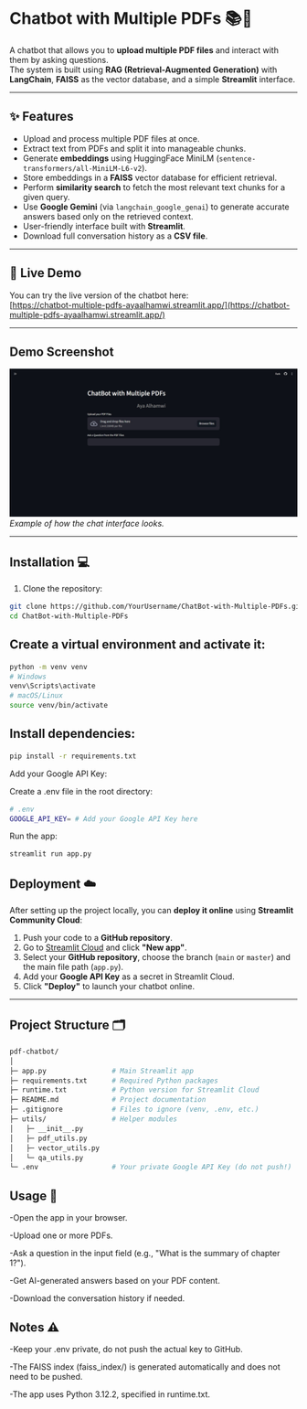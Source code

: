 # Chatbot with Multiple PDFs 📚🤖

A chatbot that allows you to **upload multiple PDF files** and interact with them by asking questions.  
The system is built using **RAG (Retrieval-Augmented Generation)** with **LangChain**, **FAISS** as the vector database, and a simple **Streamlit** interface.

---

## ✨ Features

- Upload and process multiple PDF files at once.
- Extract text from PDFs and split it into manageable chunks.
- Generate **embeddings** using HuggingFace MiniLM (`sentence-transformers/all-MiniLM-L6-v2`).
- Store embeddings in a **FAISS** vector database for efficient retrieval.
- Perform **similarity search** to fetch the most relevant text chunks for a given query.
- Use **Google Gemini** (via `langchain_google_genai`) to generate accurate answers based only on the retrieved context.
- User-friendly interface built with **Streamlit**.
- Download full conversation history as a **CSV file**.

---

## 🔗 Live Demo

You can try the live version of the chatbot here:  
[https://chatbot-multiple-pdfs-ayaalhamwi.streamlit.app/](https://chatbot-multiple-pdfs-ayaalhamwi.streamlit.app/)

---

## Demo Screenshot

![Chatbot Screenshot](UI.jpg)  
*Example of how the chat interface looks.*

---

## Installation 💻

1. Clone the repository:

```bash
git clone https://github.com/YourUsername/ChatBot-with-Multiple-PDFs.git
cd ChatBot-with-Multiple-PDFs
```
## Create a virtual environment and activate it:

```bash
python -m venv venv
# Windows
venv\Scripts\activate
# macOS/Linux
source venv/bin/activate

```

## Install dependencies:
```bash
pip install -r requirements.txt

```
Add your Google API Key:

Create a .env file in the root directory:

```bash
# .env
GOOGLE_API_KEY= # Add your Google API Key here
```

Run the app:
```bash
streamlit run app.py
```

## Deployment ☁️

After setting up the project locally, you can **deploy it online** using **Streamlit Community Cloud**:

1. Push your code to a **GitHub repository**.
2. Go to [Streamlit Cloud](https://share.streamlit.io/) and click **"New app"**.
3. Select your **GitHub repository**, choose the branch (`main` or `master`) and the main file path (`app.py`).
4. Add your **Google API Key** as a secret in Streamlit Cloud.
5. Click **"Deploy"** to launch your chatbot online.


---

## Project Structure 🗂️
```bash
pdf-chatbot/
│
├─ app.py                # Main Streamlit app
├─ requirements.txt      # Required Python packages
├─ runtime.txt           # Python version for Streamlit Cloud
├─ README.md             # Project documentation
├─ .gitignore            # Files to ignore (venv, .env, etc.)
├─ utils/                # Helper modules
│   ├─ __init__.py
│   ├─ pdf_utils.py
│   ├─ vector_utils.py
│   └─ qa_utils.py
└─ .env                  # Your private Google API Key (do not push!)
```

## Usage 📝
-Open the app in your browser.

-Upload one or more PDFs.

-Ask a question in the input field (e.g., "What is the summary of chapter 1?").

-Get AI-generated answers based on your PDF content.

-Download the conversation history if needed.

## Notes ⚠️

-Keep your .env private, do not push the actual key to GitHub.

-The FAISS index (faiss_index/) is generated automatically and does not need to be pushed.

-The app uses Python 3.12.2, specified in runtime.txt.

